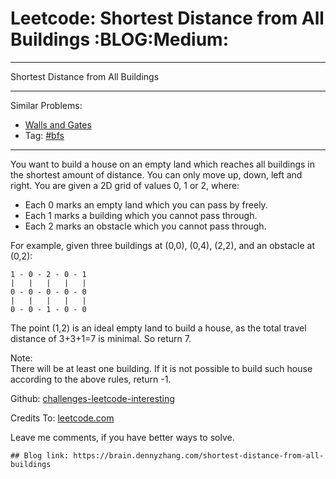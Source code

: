 # Leetcode: Shortest Distance from All Buildings     :BLOG:Medium:


---

Shortest Distance from All Buildings  

---

Similar Problems:  
-   [Walls and Gates](https://brain.dennyzhang.com/walls-and-gates)
-   Tag: [#bfs](https://brain.dennyzhang.com/tag/bfs)

---

You want to build a house on an empty land which reaches all buildings in the shortest amount of distance. You can only move up, down, left and right. You are given a 2D grid of values 0, 1 or 2, where:  

-   Each 0 marks an empty land which you can pass by freely.
-   Each 1 marks a building which you cannot pass through.
-   Each 2 marks an obstacle which you cannot pass through.

For example, given three buildings at (0,0), (0,4), (2,2), and an obstacle at (0,2):  

    1 - 0 - 2 - 0 - 1
    |   |   |   |   |
    0 - 0 - 0 - 0 - 0
    |   |   |   |   |
    0 - 0 - 1 - 0 - 0

The point (1,2) is an ideal empty land to build a house, as the total travel distance of 3+3+1=7 is minimal. So return 7.  

Note:  
There will be at least one building. If it is not possible to build such house according to the above rules, return -1.  

Github: [challenges-leetcode-interesting](https://github.com/DennyZhang/challenges-leetcode-interesting/tree/master/shortest-distance-from-all-buildings)  

Credits To: [leetcode.com](https://leetcode.com/problems/shortest-distance-from-all-buildings/description/)  

Leave me comments, if you have better ways to solve.  

    ## Blog link: https://brain.dennyzhang.com/shortest-distance-from-all-buildings